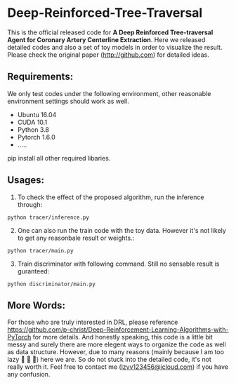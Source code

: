 # Deep-Reinforced-Tree-Traversal
This is the official released code for **A Deep Reinforced Tree-traversal Agent for Coronary Artery Centerline Extraction**. 
Here we released detailed codes and also a set of toy models in order to visualize the result. Please check the original paper (http://github.com) for detailed ideas.

## Requirements:
We only test codes under the following environment, other reasonable environment settings should work as well.
* Ubuntu 16.04
* CUDA 10.1
* Python 3.8
* Pytorch 1.6.0
*  .....

pip install all other required libaries.

## Usages:
1. To check the effect of the proposed algorithm, run the inference through:
```shell
python tracer/inference.py
```
2. One can also run the train code with the toy data. However it's not likely to get any reasonbale result or weights.:
```shell
python tracer/main.py
```
3. Train discriminator with following command. Still no sensable result is guranteed:
```shell
python discriminator/main.py
```
## More Words:
For those who are truly interested in DRL, please reference https://github.com/p-christ/Deep-Reinforcement-Learning-Algorithms-with-PyTorch for more details.
And honestly speaking, this code is a little bit messy and surely there are more elegent ways to organize the code as well as data structure. However, due to many reasons (mainly because I am too lazy	:ghost:	:ghost:	:ghost:) here we are. So do not stuck into the detailed code, it's not really worth it. Feel free to contact me (lzvv123456@icloud.com) if you have any confusion.
